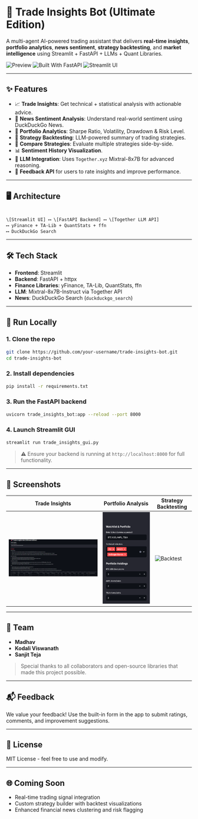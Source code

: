 # 🚀 Trade Insights Bot (Ultimate Edition)

A multi-agent AI-powered trading assistant that delivers **real-time insights**, **portfolio analytics**, **news sentiment**, **strategy backtesting**, and **market intelligence** using Streamlit + FastAPI + LLMs + Quant Libraries.

![Preview](https://img.shields.io/badge/AI-Enabled-blueviolet?style=for-the-badge) ![Built With FastAPI](https://img.shields.io/badge/Built%20with-FastAPI-green?style=for-the-badge) ![Streamlit UI](https://img.shields.io/badge/UI-Streamlit-orange?style=for-the-badge)

---

## ✨ Features

- 📈 **Trade Insights**: Get technical + statistical analysis with actionable advice.
- 📰 **News Sentiment Analysis**: Understand real-world sentiment using DuckDuckGo News.
- 💼 **Portfolio Analytics**: Sharpe Ratio, Volatility, Drawdown & Risk Level.
- 🔬 **Strategy Backtesting**: LLM-powered summary of trading strategies.
- 🔁 **Compare Strategies**: Evaluate multiple strategies side-by-side.
- 📊 **Sentiment History Visualization**.
- 🧠 **LLM Integration**: Uses `Together.xyz` Mixtral-8x7B for advanced reasoning.
- 🔧 **Feedback API** for users to rate insights and improve performance.

---

## 🖥️ Architecture

```

\[Streamlit UI] ⟷ \[FastAPI Backend] ⟷ \[Together LLM API]
⟷ yFinance + TA-Lib + QuantStats + ffn
⟷ DuckDuckGo Search

````

---

## 🛠️ Tech Stack

- **Frontend**: Streamlit
- **Backend**: FastAPI + httpx
- **Finance Libraries**: yFinance, TA-Lib, QuantStats, ffn
- **LLM**: Mixtral-8x7B-Instruct via Together API
- **News**: DuckDuckGo Search (`duckduckgo_search`)

---

## 🚀 Run Locally

### 1. Clone the repo

```bash
git clone https://github.com/your-username/trade-insights-bot.git
cd trade-insights-bot
````

### 2. Install dependencies

```bash
pip install -r requirements.txt
```

### 3. Run the FastAPI backend

```bash
uvicorn trade_insights_bot:app --reload --port 8000
```

### 4. Launch Streamlit GUI

```bash
streamlit run trade_insights_gui.py
```

> ⚠️ Ensure your backend is running at `http://localhost:8000` for full functionality.

---

## 📸 Screenshots

| Trade Insights                      | Portfolio Analysis                 | Strategy Backtesting             |
| ----------------------------------- | ---------------------------------- | -------------------------------- |
| ![Trade](images/trade_insights.png) | ![Portfolio](images/portfolio.png) | ![Backtest](images/backtest.png) |

---

## 👥 Team

* **Madhav** 
* **Kodali Viswanath** 
* **Sanjit Teja** 

> Special thanks to all collaborators and open-source libraries that made this project possible.

---

## 📬 Feedback

We value your feedback! Use the built-in form in the app to submit ratings, comments, and improvement suggestions.

---

## 📄 License

MIT License - feel free to use and modify.

---

## 🌐 Coming Soon

* Real-time trading signal integration
* Custom strategy builder with backtest visualizations
* Enhanced financial news clustering and risk flagging
